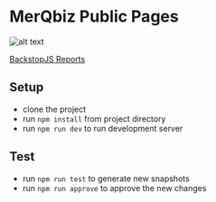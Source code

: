 # MerQbiz Public Pages

![alt text](http://drone.merqbiz.com/api/badges/merqbiz/merqbiz-public-pages/status.svg "Build Status")

[BackstopJS Reports](https://github.com/cliffpyles/merqbiz-grommet/tree/develop/backstop_data/html_report/index.html "BackstopJS Report")

## Setup

- clone the project
- run `npm install` from project directory
- run `npm run dev` to run development server

## Test

- run `npm run test` to generate new snapshots
- run `npm run approve` to approve the new changes